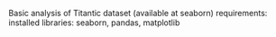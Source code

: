 Basic analysis of Titantic dataset (available at seaborn)
requirements:
installed libraries: seaborn, pandas, matplotlib


